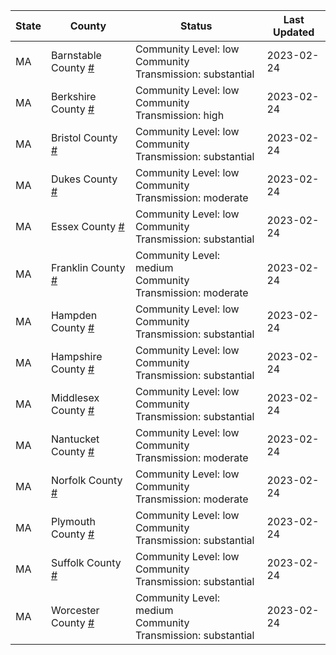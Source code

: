 State | County | Status | Last Updated
--- | --- | --- | --- 
MA | Barnstable County <a href="#barnstable_county">#</a> | <a name="barnstable_county"></a>Community Level: low<br/>Community Transmission: substantial | 2023-02-24
MA | Berkshire County <a href="#berkshire_county">#</a> | <a name="berkshire_county"></a>Community Level: low<br/>Community Transmission: high | 2023-02-24
MA | Bristol County <a href="#bristol_county">#</a> | <a name="bristol_county"></a>Community Level: low<br/>Community Transmission: substantial | 2023-02-24
MA | Dukes County <a href="#dukes_county">#</a> | <a name="dukes_county"></a>Community Level: low<br/>Community Transmission: moderate | 2023-02-24
MA | Essex County <a href="#essex_county">#</a> | <a name="essex_county"></a>Community Level: low<br/>Community Transmission: substantial | 2023-02-24
MA | Franklin County <a href="#franklin_county">#</a> | <a name="franklin_county"></a>Community Level: medium<br/>Community Transmission: moderate | 2023-02-24
MA | Hampden County <a href="#hampden_county">#</a> | <a name="hampden_county"></a>Community Level: low<br/>Community Transmission: substantial | 2023-02-24
MA | Hampshire County <a href="#hampshire_county">#</a> | <a name="hampshire_county"></a>Community Level: low<br/>Community Transmission: substantial | 2023-02-24
MA | Middlesex County <a href="#middlesex_county">#</a> | <a name="middlesex_county"></a>Community Level: low<br/>Community Transmission: substantial | 2023-02-24
MA | Nantucket County <a href="#nantucket_county">#</a> | <a name="nantucket_county"></a>Community Level: low<br/>Community Transmission: moderate | 2023-02-24
MA | Norfolk County <a href="#norfolk_county">#</a> | <a name="norfolk_county"></a>Community Level: low<br/>Community Transmission: moderate | 2023-02-24
MA | Plymouth County <a href="#plymouth_county">#</a> | <a name="plymouth_county"></a>Community Level: low<br/>Community Transmission: substantial | 2023-02-24
MA | Suffolk County <a href="#suffolk_county">#</a> | <a name="suffolk_county"></a>Community Level: low<br/>Community Transmission: substantial | 2023-02-24
MA | Worcester County <a href="#worcester_county">#</a> | <a name="worcester_county"></a>Community Level: medium<br/>Community Transmission: substantial | 2023-02-24

